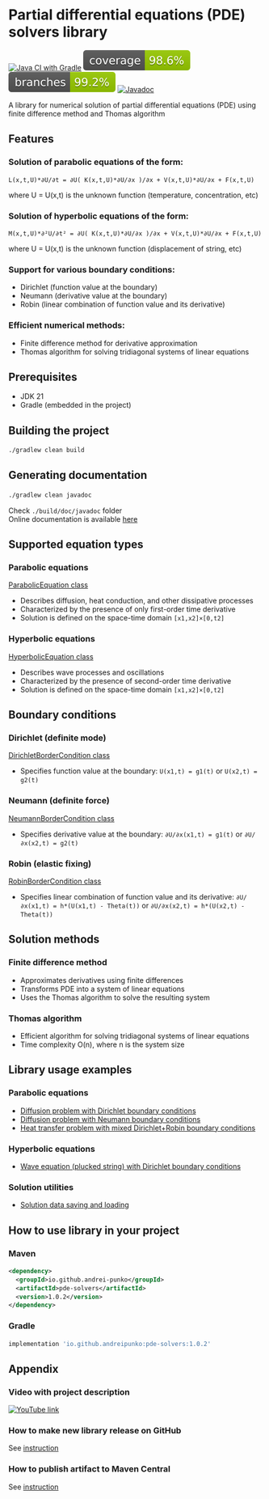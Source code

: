 # Partial differential equations (PDE) solvers library

[![Java CI with Gradle](https://github.com/andrei-punko/pde-solvers/actions/workflows/gradle.yml/badge.svg)](https://github.com/andrei-punko/pde-solvers/actions/workflows/gradle.yml)
[![Coverage](.github/badges/jacoco.svg)](https://github.com/andrei-punko/pde-solvers/actions/workflows/gradle.yml)
[![Branches](.github/badges/branches.svg)](https://github.com/andrei-punko/pde-solvers/actions/workflows/gradle.yml)
[![Javadoc](https://img.shields.io/badge/JavaDoc-Online-green)](https://andrei-punko.github.io/pde-solvers/)

A library for numerical solution of partial differential equations (PDE) using finite difference method and Thomas
algorithm

## Features

### Solution of parabolic equations of the form:
  ```
  L(x,t,U)*∂U/∂t = ∂U( K(x,t,U)*∂U/∂x )/∂x + V(x,t,U)*∂U/∂x + F(x,t,U)
  ```
where U = U(x,t) is the unknown function (temperature, concentration, etc)

### Solution of hyperbolic equations of the form:
  ```
  M(x,t,U)*∂²U/∂t² = ∂U( K(x,t,U)*∂U/∂x )/∂x + V(x,t,U)*∂U/∂x + F(x,t,U)
  ```
where U = U(x,t) is the unknown function (displacement of string, etc)

### Support for various boundary conditions:
- Dirichlet (function value at the boundary)
- Neumann (derivative value at the boundary)
- Robin (linear combination of function value and its derivative)

### Efficient numerical methods:
- Finite difference method for derivative approximation
- Thomas algorithm for solving tridiagonal systems of linear equations

## Prerequisites

- JDK 21
- Gradle (embedded in the project)

## Building the project

```bash
./gradlew clean build
```

## Generating documentation

```bash
./gradlew clean javadoc
```
Check `./build/doc/javadoc` folder  
Online documentation is available [here](https://andrei-punko.github.io/pde-solvers/)

## Supported equation types

### Parabolic equations
[ParabolicEquation class](src/main/java/io/github/andreipunko/math/pde/equation/ParabolicEquation.java)
- Describes diffusion, heat conduction, and other dissipative processes
- Characterized by the presence of only first-order time derivative
- Solution is defined on the space-time domain `[x1,x2]×[0,t2]`

### Hyperbolic equations
[HyperbolicEquation class](src/main/java/io/github/andreipunko/math/pde/equation/HyperbolicEquation.java)
- Describes wave processes and oscillations
- Characterized by the presence of second-order time derivative
- Solution is defined on the space-time domain `[x1,x2]×[0,t2]`

## Boundary conditions

### Dirichlet (definite mode)
[DirichletBorderCondition class](src/main/java/io/github/andreipunko/math/pde/border/DirichletBorderCondition.java)
- Specifies function value at the boundary: `U(x1,t) = g1(t)` or `U(x2,t) = g2(t)`

### Neumann (definite force)
[NeumannBorderCondition class](src/main/java/io/github/andreipunko/math/pde/border/NeumannBorderCondition.java)
- Specifies derivative value at the boundary: `∂U/∂x(x1,t) = g1(t)` or `∂U/∂x(x2,t) = g2(t)`

### Robin (elastic fixing)
[RobinBorderCondition class](src/main/java/io/github/andreipunko/math/pde/border/RobinBorderCondition.java)
- Specifies linear combination of function value and its derivative:
  `∂U/∂x(x1,t) = h*(U(x1,t) - Theta(t))` or
  `∂U/∂x(x2,t) = h*(U(x2,t) - Theta(t))`

## Solution methods

### Finite difference method
- Approximates derivatives using finite differences
- Transforms PDE into a system of linear equations
- Uses the Thomas algorithm to solve the resulting system

### Thomas algorithm
- Efficient algorithm for solving tridiagonal systems of linear equations
- Time complexity O(n), where n is the system size

## Library usage examples

### Parabolic equations
- [Diffusion problem with Dirichlet boundary conditions](src/test/java/io/github/andreipunko/math/pde/solver/ParabolicEquationSolverDDTest.java)
- [Diffusion problem with Neumann boundary conditions](src/test/java/io/github/andreipunko/math/pde/solver/ParabolicEquationSolverNNTest.java)
- [Heat transfer problem with mixed Dirichlet+Robin boundary conditions](src/test/java/io/github/andreipunko/math/pde/solver/ParabolicEquationSolverDRTest.java)

### Hyperbolic equations
- [Wave equation (plucked string) with Dirichlet boundary conditions](src/test/java/io/github/andreipunko/math/pde/solver/HyperbolicEquationSolverDDTest.java)

### Solution utilities
- [Solution data saving and loading](src/test/java/io/github/andreipunko/math/pde/solver/SolutionTest.java)

## How to use library in your project

### Maven

```xml
<dependency>
  <groupId>io.github.andrei-punko</groupId>
  <artifactId>pde-solvers</artifactId>
  <version>1.0.2</version>
</dependency>
```

### Gradle

```gradle
implementation 'io.github.andreipunko:pde-solvers:1.0.2'
```

## Appendix

### Video with project description
[![YouTube link](https://markdown-videos-api.jorgenkh.no/url?url=https%3A%2F%2Fyoutu.be%2FAmPgu9vksTU)](https://youtu.be/AmPgu9vksTU)

### How to make new library release on GitHub
See [instruction](.github/how-to-make-GH-release.md)

### How to publish artifact to Maven Central
See [instruction](MAVEN_CENTRAL_PUBLISHING.md)

